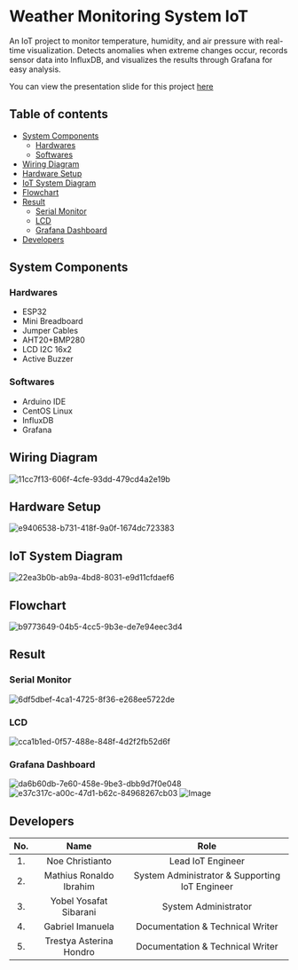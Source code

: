 # Weather Monitoring System IoT
An IoT project to monitor temperature, humidity, and air pressure with real-time visualization.  Detects anomalies when extreme changes occur, records sensor data into InfluxDB, and visualizes the results through Grafana for easy analysis.

You can view the presentation slide for this project [here](docs/Presentasi%20Tugas%20Besar%20Mata%20Kuliah%20Internet%20of%20Things_Kelompok%202.pdf)

## Table of contents
* [System Components](#system-components)
    * [Hardwares](#hardwares)
    * [Softwares](#softwares)
* [Wiring Diagram](#wiring-diagram)
* [Hardware Setup](#hardware-setup)
* [IoT System Diagram](#iot-system-diagram)
* [Flowchart](#flowchart)
* [Result](#result)
    * [Serial Monitor](#serial-monitor)
    * [LCD](#lcd)
    * [Grafana Dashboard](#grafana-dashboard)
* [Developers](#developers)

## System Components
### Hardwares
- ESP32
- Mini Breadboard
- Jumper Cables
- AHT20+BMP280
- LCD I2C 16x2
- Active Buzzer

### Softwares
- Arduino IDE
- CentOS Linux
- InfluxDB
- Grafana

## Wiring Diagram
![11cc7f13-606f-4cfe-93dd-479cd4a2e19b](https://github.com/user-attachments/assets/11cc7f13-606f-4cfe-93dd-479cd4a2e19b)

## Hardware Setup
![e9406538-b731-418f-9a0f-1674dc723383](https://github.com/user-attachments/assets/e9406538-b731-418f-9a0f-1674dc723383)

## IoT System Diagram
![22ea3b0b-ab9a-4bd8-8031-e9d11cfdaef6](https://github.com/user-attachments/assets/22ea3b0b-ab9a-4bd8-8031-e9d11cfdaef6)

## Flowchart
![b9773649-04b5-4cc5-9b3e-de7e94eec3d4](https://github.com/user-attachments/assets/b9773649-04b5-4cc5-9b3e-de7e94eec3d4)

## Result
### Serial Monitor
![6df5dbef-4ca1-4725-8f36-e268ee5722de](https://github.com/user-attachments/assets/6df5dbef-4ca1-4725-8f36-e268ee5722de)

### LCD
![cca1b1ed-0f57-488e-848f-4d2f2fb52d6f](https://github.com/user-attachments/assets/cca1b1ed-0f57-488e-848f-4d2f2fb52d6f)

### Grafana Dashboard
![da6b60db-7e60-458e-9be3-dbb9d7f0e048](https://github.com/user-attachments/assets/da6b60db-7e60-458e-9be3-dbb9d7f0e048)
![e37c317c-a00c-47d1-b62c-84968267cb03](https://github.com/user-attachments/assets/e37c317c-a00c-47d1-b62c-84968267cb03)
![Image](https://github.com/user-attachments/assets/ebdc2f23-34ad-4306-a63e-feafb8408746)

## Developers
|No.| Name| Role|
|:-----:|:-------:| :------:|
|1. | Noe Christianto| Lead IoT Engineer|
|2. | Mathius Ronaldo Ibrahim| System Administrator & Supporting IoT Engineer|
|3. | Yobel Yosafat Sibarani| System Administrator|
|4. | Gabriel Imanuela| Documentation & Technical Writer|
|5. | Trestya Asterina Hondro| Documentation & Technical Writer|